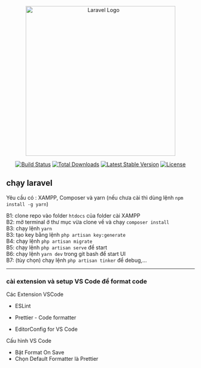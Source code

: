 <p align="center"><a href="https://laravel.com" target="_blank"><img src="https://raw.githubusercontent.com/laravel/art/master/logo-lockup/5%20SVG/2%20CMYK/1%20Full%20Color/laravel-logolockup-cmyk-red.svg" width="400" alt="Laravel Logo"></a></p>

<p align="center">
<a href="https://github.com/laravel/framework/actions"><img src="https://github.com/laravel/framework/workflows/tests/badge.svg" alt="Build Status"></a>
<a href="https://packagist.org/packages/laravel/framework"><img src="https://img.shields.io/packagist/dt/laravel/framework" alt="Total Downloads"></a>
<a href="https://packagist.org/packages/laravel/framework"><img src="https://img.shields.io/packagist/v/laravel/framework" alt="Latest Stable Version"></a>
<a href="https://packagist.org/packages/laravel/framework"><img src="https://img.shields.io/packagist/l/laravel/framework" alt="License"></a>
</p>

## chạy laravel

Yêu cầu có : XAMPP, Composer và yarn (nếu chưa cài thì dùng lệnh `npm install -g yarn`)

B1: clone repo vào folder `htdocs` của folder cài XAMPP<br>
B2: mở terminal ở thư mục vừa clone về và chạy `composer install`<br>
B3: chạy lệnh `yarn`<br>
B3: tạo key bằng lệnh `php artisan key:generate`<br>
B4: chạy lệnh `php artisan migrate` <br>
B5: chạy lệnh `php artisan serve` để start<br>
B6: chạy lệnh `yarn dev` trong git bash để start UI<br>
B7: (tùy chọn) chạy lệnh `php artisan tinker` để debug,...

<hr/>

### cài extension và setup VS Code để format code

Các Extension VSCode

-   ESLint

-   Prettier - Code formatter

-   EditorConfig for VS Code

Cấu hình VS Code

-   Bật Format On Save
-   Chọn Default Formatter là Prettier

